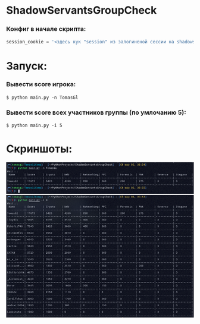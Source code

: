 # ShadowServantsGroupCheck


### Конфиг в начале скрипта:

```py
session_cookie = '<здесь кук "session" из залогиненой сессии на shadowservants.ru (для доступа к стоимости тасков)>'
```

# Запуск:

### Вывести score игрока:
```shell
$ python main.py -n TomasGl
```

### Вывести score всех участников группы (по умлочанию 5):

```shell
$ python main.py -i 5
```

# Скриншоты:

![img.png](screenshot1.png)
![img.png](screenshot2.png)